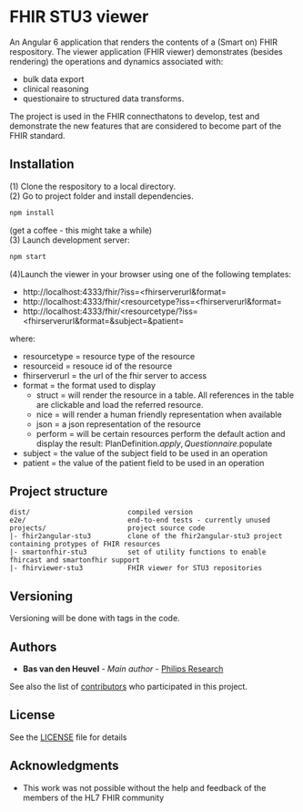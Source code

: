 # FHIR STU3 viewer

An Angular 6 application that renders the contents of a (Smart on) FHIR respository. The viewer application 
(FHIR viewer) demonstrates (besides rendering) the operations and dynamics associated with:
* bulk data export
* clinical reasoning
* questionaire to structured data transforms.

The project is used in the FHIR connecthatons to develop, test and demonstrate the new features that are considered to become part of the FHIR standard. 

## Installation

(1) Clone the respository to a local directory.  
(2) Go to project folder and install dependencies.
 ```bash
 npm install
 ```
 (get a coffee - this might take a while)  
(3) Launch development server:
 ```bash
 npm start
 ```
(4)Launch the viewer in your browser using one of the following templates:
 * http://localhost:4333/fhir/?iss=<fhirserverurl&format=<format>
 * http://localhost:4333/fhir/<resourcetype?iss=<fhirserverurl&format=<format>
 * http://localhost:4333/fhir/<resourcetype/<resourceid>?iss=<fhirserverurl&format=<format>&subject=<subject>&patient=<patient>

where:
 * resourcetype = resource type of the resource
 * resourceid   = resouce id of the resource
 * fhirserverurl = the url of the fhir server to access
 * format  = the format used to display
    * struct = will render the resource in a table. All references in the table are clickable and load the referred resource.
	* nice = will render a human friendly representation when available
	* json = a json representation of the resource
	* perform = will be certain resources perform the default action and display the result: PlanDefinition.$apply, Questionnaire.$populate
 * subject = the value of the subject field to be used in an operation
 * patient = the value of the patient field to be used in an operation
	
	
## Project structure

````
dist/                        compiled version
e2e/                         end-to-end tests - currently unused
projects/ 	                 project source code
|- fhir2angular-stu3         clone of the fhir2angular-stu3 project containing protypes of FHIR resources
|- smartonfhir-stu3          set of utility functions to enable fhircast and smartonfhir support
|- fhirviewer-stu3           FHIR viewer for STU3 repositories
````

## Versioning

Versioning will be done with tags in the code. 

## Authors

* **Bas van den Heuvel** - *Main author* - [Philips Research](https://www.philips.com/a-w/research/home.html)

See also the list of [contributors](https://github.com/your/project/contributors) who participated in this project.

## License

See the [LICENSE](LICENSE) file for details

## Acknowledgments
* This work was not possible without the help and feedback of the members of the HL7 FHIR community

